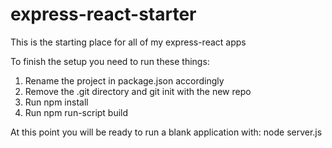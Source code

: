 # express-react-starter
This is the starting place for all of my express-react apps

To finish the setup you need to run these things:
1. Rename the project in package.json accordingly
2. Remove the .git directory and git init with the new repo
3. Run npm install
4. Run npm run-script build 

At this point you will be ready to run a blank application with:
node server.js
